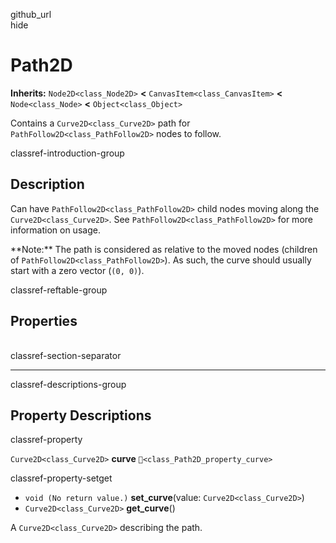 github\_url  
hide

# Path2D

**Inherits:** `Node2D<class_Node2D>` **&lt;**
`CanvasItem<class_CanvasItem>` **&lt;** `Node<class_Node>` **&lt;**
`Object<class_Object>`

Contains a `Curve2D<class_Curve2D>` path for
`PathFollow2D<class_PathFollow2D>` nodes to follow.

classref-introduction-group

## Description

Can have `PathFollow2D<class_PathFollow2D>` child nodes moving along the
`Curve2D<class_Curve2D>`. See `PathFollow2D<class_PathFollow2D>` for
more information on usage.

\*\*Note:\*\* The path is considered as relative to the moved nodes
(children of `PathFollow2D<class_PathFollow2D>`). As such, the curve
should usually start with a zero vector (`(0, 0)`).

classref-reftable-group

## Properties

<table>
<tbody>
<tr>
</tr>
</tbody>
</table>

classref-section-separator

------------------------------------------------------------------------

classref-descriptions-group

## Property Descriptions

classref-property

`Curve2D<class_Curve2D>` **curve** `🔗<class_Path2D_property_curve>`

classref-property-setget

-   `void (No return value.)` **set\_curve**(value:
    `Curve2D<class_Curve2D>`)
-   `Curve2D<class_Curve2D>` **get\_curve**()

A `Curve2D<class_Curve2D>` describing the path.
